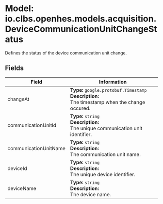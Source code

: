 # Model: io.clbs.openhes.models.acquisition.DeviceCommunicationUnitChangeStatus

Defines the status of the device communication unit change.

## Fields

| Field | Information |
| --- | --- |
| changeAt | <b>Type:</b> `google.protobuf.Timestamp`<br><b>Description:</b><br>The timestamp when the change occured. |
| communicationUnitId | <b>Type:</b> `string`<br><b>Description:</b><br>The unique communication unit identifier. |
| communicationUnitName | <b>Type:</b> `string`<br><b>Description:</b><br>The communication unit name. |
| deviceId | <b>Type:</b> `string`<br><b>Description:</b><br>The unique device identifier. |
| deviceName | <b>Type:</b> `string`<br><b>Description:</b><br>The device name. |

